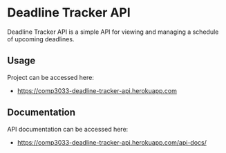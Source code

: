 # Deadline Tracker API

Deadline Tracker API is a simple API for viewing and managing a schedule of upcoming deadlines.

## Usage

Project can be accessed here:
- https://comp3033-deadline-tracker-api.herokuapp.com

## Documentation

API documentation can be accessed here:
- https://comp3033-deadline-tracker-api.herokuapp.com/api-docs/